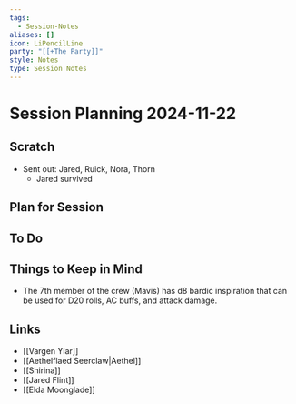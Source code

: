 ```yaml
---
tags:
  - Session-Notes
aliases: []
icon: LiPencilLine
party: "[[+The Party]]"
style: Notes
type: Session Notes
---
```


# Session Planning 2024-11-22

## Scratch

- Sent out: Jared, Ruick, Nora, Thorn
	- Jared survived

## Plan for Session

## To Do

## Things to Keep in Mind

- The 7th member of the crew (Mavis) has d8 bardic inspiration that can be used for D20 rolls, AC buffs, and attack damage.

## Links

- [[Vargen Ylar]]
- [[Aethelflaed Seerclaw|Aethel]]
- [[Shirina]]
- [[Jared Flint]]
- [[Elda Moonglade]]
